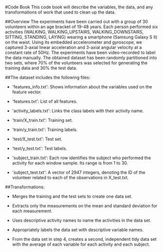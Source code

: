 #Code Book
This code book will describe the variables, the data, and any transformations of work that used to clean up the data.


##Overview
The experiments have been carried out with a group of 30 volunteers within an age bracket of 19-48 years. Each person performed six activities (WALKING, WALKING_UPSTAIRS, WALKING_DOWNSTAIRS, SITTING, STANDING, LAYING) wearing a smartphone (Samsung Galaxy S II) on the waist. Using its embedded accelerometer and gyroscope, we captured 3-axial linear acceleration and 3-axial angular velocity at a constant rate of 50Hz. The experiments have been video-recorded to label the data manually. The obtained dataset has been randomly partitioned into two sets, where 70% of the volunteers was selected for generating the training data and 30% the test data. 


##The dataset includes the following files:

* 'features_info.txt': Shows information about the variables used on the feature vector.

* 'features.txt': List of all features.

* 'activity_labels.txt': Links the class labels with their activity name.

* 'train/X_train.txt': Training set.

* 'train/y_train.txt': Training labels.

* 'test/X_test.txt': Test set.

* 'test/y_test.txt': Test labels.

* 'subject_train.txt': Each row identifies the subject who performed the activity for each window sample. Its range is from 1 to 30.

* 'subject_test.txt': A vector of 2947 integers, denoting the ID of the volunteer related to each of the observations in X_test.txt.


##Transformations:

* Merges the training and the test sets to create one data set.

* Extracts only the measurements on the mean and standard deviation for each measurement.

* Uses descriptive activity names to name the activities in the data set.

* Appropriately labels the data set with descriptive variable names.

* From the data set in step 4, creates a second, independent tidy data set with the average of each variable for each activity and each subject.
